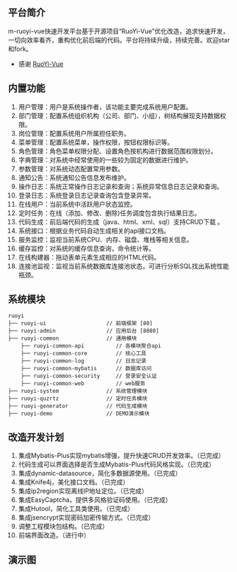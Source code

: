 ## 平台简介

m-ruoyi-vue快速开发平台基于开源项目“RuoYi-Vue”优化改造，追求快速开发，一切向效率看齐，重构优化前后端的代码。平台将持续升级，持续完善。欢迎star和fork。

* 感谢 [RuoYi-Vue](https://gitee.com/y_project/RuoYi-Vue)

## 内置功能

1.  用户管理：用户是系统操作者，该功能主要完成系统用户配置。
2.  部门管理：配置系统组织机构（公司、部门、小组），树结构展现支持数据权限。
3.  岗位管理：配置系统用户所属担任职务。
4.  菜单管理：配置系统菜单，操作权限，按钮权限标识等。
5.  角色管理：角色菜单权限分配、设置角色按机构进行数据范围权限划分。
6.  字典管理：对系统中经常使用的一些较为固定的数据进行维护。
7.  参数管理：对系统动态配置常用参数。
8.  通知公告：系统通知公告信息发布维护。
9.  操作日志：系统正常操作日志记录和查询；系统异常信息日志记录和查询。
10. 登录日志：系统登录日志记录查询包含登录异常。
11. 在线用户：当前系统中活跃用户状态监控。
12. 定时任务：在线（添加、修改、删除)任务调度包含执行结果日志。
13. 代码生成：前后端代码的生成（java、html、xml、sql）支持CRUD下载 。
14. 系统接口：根据业务代码自动生成相关的api接口文档。
15. 服务监控：监视当前系统CPU、内存、磁盘、堆栈等相关信息。
16. 缓存监控：对系统的缓存信息查询，命令统计等。
17. 在线构建器：拖动表单元素生成相应的HTML代码。
18. 连接池监视：监视当前系统数据库连接池状态，可进行分析SQL找出系统性能瓶颈。

## 系统模块

~~~
ruoyi     
├── ruoyi-ui                   // 前端框架 [80]
├── ruoyi-admin                // 应用后台 [8080]
├── ruoyi-common               // 通用模块
    ├── ruoyi-common-api          // 各模块聚合api
    ├── ruoyi-common-core         // 核心工具
    ├── ruoyi-common-log          // 日志记录    
    ├── ruoyi-common-mybatis      // 数据库访问
    ├── ruoyi-common-security     // 登录安全认证
    ├── ruoyi-common-web          // web服务
├── ruoyi-system               // 系统管理模块
├── ruoyi-quzrtz               // 定时任务模块 
├── ruoyi-generator            // 代码生成模块   
├── ruoyi-demo                 // DEMO演示模块
~~~

## 改造开发计划

1.  集成Mybatis-Plus实现mybatis增强，提升快速CRUD开发效率。（已完成）
2.  代码生成可以界面选择是否生成Mybatis-Plus代码风格实现。（已完成）
3.  集成dynamic-datasource，简化多数据源使用。（已完成）
4.  集成Knife4j，美化接口文档。（已完成）
5.  集成ip2region实现离线IP地址定位。（已完成）
6.  集成EasyCaptcha，提供多风格验证码使用。（已完成）
7.  集成Hutool，简化工具类使用。（已完成）
8.  集成jsencrypt实现密码加密传输方式。（已完成）
9.  调整工程模块包结构。（已完成）
10. 前端界面改造。（进行中）



## 演示图
